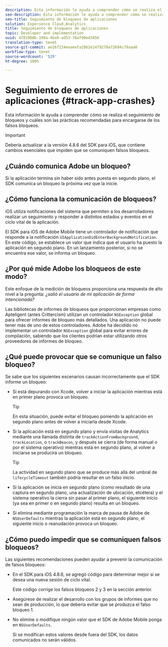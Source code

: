 ```yaml
---
description: Esta información le ayuda a comprender cómo se realiza el seguimiento de bloqueos y cuáles son las prácticas recomendadas para encargarse de los falsos bloqueos.
seo-description: Esta información le ayuda a comprender cómo se realiza el seguimiento de bloqueos y cuáles son las prácticas recomendadas para encargarse de los falsos bloqueos.
seo-title: Seguimiento de bloqueos de aplicaciones
solution: Experience Cloud,Analytics
title: Seguimiento de bloqueos de aplicaciones
topic: Developer and implementation
uuid: 4f81988b-198a-4ba9-ad53-78af90e43856
translation-type: tm+mt
source-git-commit: ae16f224eeaeefa29b2e1479270a72694c79aaa0
workflow-type: tm+mt
source-wordcount: '529'
ht-degree: 100%

---
```



# Seguimiento de errores de aplicaciones {#track-app-crashes}

Esta información le ayuda a comprender cómo se realiza el seguimiento de bloqueos y cuáles son las prácticas recomendadas para encargarse de los falsos bloqueos.

>[!IMPORTANT]
>
>Debería actualizar a la versión 4.8.6 del SDK para iOS, que contiene cambios esenciales que impiden que se comuniquen falsos bloqueos.

## ¿Cuándo comunica Adobe un bloqueo?

Si la aplicación termina sin haber sido antes puesta en segundo plano, el SDK comunica un bloqueo la próxima vez que la inicie.

## ¿Cómo funciona la comunicación de bloqueos?

iOS utiliza notificaciones del sistema que permiten a los desarrolladores realizar un seguimiento y responder a distintos estados y eventos en el ciclo vital de la aplicación.

El SDK para iOS de Adobe Mobile tiene un controlador de notificación que responde a la notificación `UIApplicationDidEnterBackgroundNotification`. En este código, se establece un valor que indica que el usuario ha puesto la aplicación en segundo plano. En un lanzamiento posterior, si no se encuentra ese valor, se informa un bloqueo.

## ¿Por qué mide Adobe los bloqueos de este modo?

Este enfoque de la medición de bloqueos proporciona una respuesta de alto nivel a la pregunta: *¿salió el usuario de mi aplicación de forma intencionada?*

Las bibliotecas de informes de bloqueos que proporcionan empresas como Apteligent (antes Crittercism) utilizan un controlador `NSException` global para ofrecer informes de bloqueo más detallados. Una aplicación no puede tener más de uno de estos controladores. Adobe ha decidido no implementar un controlador `NSException` global para evitar errores de compilación, sabiendo que los clientes podrían estar utilizando otros proveedores de informes de bloqueo.

## ¿Qué puede provocar que se comunique un falso bloqueo?

Se sabe que los siguientes escenarios causan incorrectamente que el SDK informe un bloqueo:

* Si está depurando con Xcode, volver a iniciar la aplicación mientras está en primer plano provoca un bloqueo.

   >[!TIP]
   >
   >En esta situación, puede evitar el bloqueo poniendo la aplicación en segundo plano antes de volver a iniciarla desde Xcode.

* Si la aplicación está en segundo plano y envía visitas de Analytics mediante una llamada distinta de `trackActionFromBackground`, `trackLocation`, o `trackBeacon`, y después se cierra (de forma manual o por el sistema operativo) mientras está en segundo plano, al volver a iniciarse se producirá un bloqueo.

   >[!TIP]
   >
   >La actividad en segundo plano que se produce más allá del umbral de `lifecycleTimeout` también podría resultar en un falso inicio.

* Si la aplicación se inicia en segundo plano (como resultado de una captura en segundo plano, una actualización de ubicación, etcétera) y el sistema operativo la cierra sin pasar al primer plano, el siguiente inicio (ya sea en primer o en segundo plano) resulta en un bloqueo.
* Si elimina mediante programación la marca de pausa de Adobe de `NSUserDefaults` mientras la aplicación está en segundo plano, el siguiente inicio o reanudación provoca un bloqueo.

## ¿Cómo puedo impedir que se comuniquen falsos bloqueos?

Las siguientes recomendaciones pueden ayudar a prevenir la comunicación de falsos bloqueos:

* En el SDK para iOS 4.8.6, se agregó código para determinar mejor si se desea una nueva sesión de ciclo vital.

   Este código corrige los falsos bloqueos 2 y 3 en la sección anterior.

* Asegúrese de realizar el desarrollo con los grupos de informes que no sean de producción, lo que debería evitar que se produzca el falso bloqueo 1.
* No elimine o modifique ningún valor que el SDK de Adobe Mobile ponga en `NSUserDefaults`.

   Si se modifican estos valores desde fuera del SDK, los datos comunicados no serán válidos.

